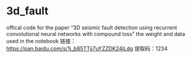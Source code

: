 # 3d_fault
offical code for the paper “3D seismic fault detection using recurrent convolutional neural networks with compound loss”
the weight and data used in the notebook
链接：https://pan.baidu.com/s/1j_b85TTjj7uYZZDK24jLdg 
提取码：1234 
